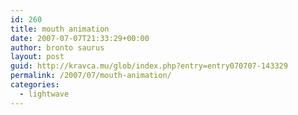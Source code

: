 ```yaml
---
id: 260
title: mouth animation
date: 2007-07-07T21:33:29+00:00
author: bronto saurus
layout: post
guid: http://kravca.mu/glob/index.php?entry=entry070707-143329
permalink: /2007/07/mouth-animation/
categories:
  - lightwave
---
```

